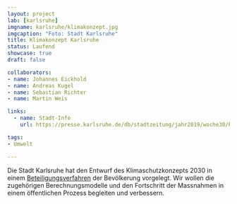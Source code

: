 ```yaml
---
layout: project
lab: [karlsruhe]
imgname: karlsruhe/klimakonzept.jpg
imgcaption: "Foto: Stadt Karlsruhe"
title: Klimakonzept Karlsruhe
status: Laufend
showcase: true
draft: false

collaborators:
- name: Johannes Eickhold
- name: Andreas Kugel
- name: Sebastian Richter
- name: Martin Weis

links:
  - name: Stadt-Info
    url: https://presse.karlsruhe.de/db/stadtzeitung/jahr2019/woche30/klimaschutzkonzept_2030_gehandelt_wird_bereits_jetzt.html

tags:
- Umwelt

---
```


Die Stadt Karlsruhe hat den Entwurf des Klimaschutzkonzepts 2030 in einem [Beteiligungsverfahren](https://beteiligung.karlsruhe.de/content/bbv/details/90/) der Bevölkerung vorgelegt.
Wir wollen die zugehörigen Berechnungsmodelle und den Fortschritt der Massnahmen in einem öffentlichen Prozess begleiten und verbessern.
